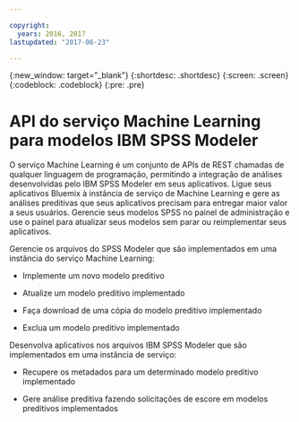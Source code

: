 ```yaml
---

copyright:
  years: 2016, 2017
lastupdated: "2017-06-23"

---
```


{:new_window: target="_blank"}
{:shortdesc: .shortdesc}
{:screen: .screen}
{:codeblock: .codeblock}
{:pre: .pre}

# API do serviço Machine Learning para modelos IBM SPSS Modeler


O serviço Machine Learning é um conjunto de APIs de REST chamadas de
qualquer linguagem de programação, permitindo a integração de análises desenvolvidas
pelo IBM SPSS Modeler em seus aplicativos. Ligue seus
aplicativos Bluemix à instância de serviço de Machine Learning e
gere as análises preditivas que seus aplicativos precisam para
entregar maior valor a seus usuários. Gerencie seus modelos SPSS no
painel de administração e use o painel para atualizar seus modelos sem parar ou reimplementar seus aplicativos.

Gerencie os arquivos do SPSS Modeler que são implementados em uma instância do
serviço Machine Learning:

*  Implemente um novo modelo preditivo

*  Atualize um modelo preditivo implementado

*  Faça download de uma cópia do modelo preditivo implementado

*  Exclua um modelo preditivo implementado

Desenvolva aplicativos nos arquivos
IBM SPSS Modeler que são implementados em uma instância de serviço:

*  Recupere os metadados para um determinado modelo preditivo implementado

*  Gere análise preditiva fazendo solicitações de escore em modelos preditivos implementados
